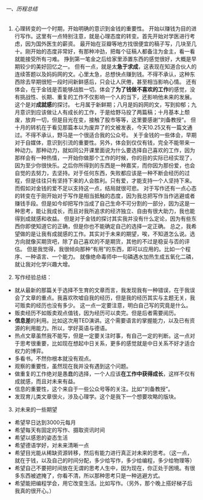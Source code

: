 ###### 一、历程总结
1. 心理转变的一个时期，开始明确的意识到金钱的重要性。
   开始以赚钱为目的进行写作。这里有一点特别注意，就是心理态度的转变。首先开始对学医进行考虑，因为国外医生的薪资。
   最开始在豆瓣等地方找很便宜的稿子写，几块至几十。刚开始的态度非常好，有那种冲劲，把每个征稿人都备注为金主，看一看就能接受所有刁难。
   挣到第一笔金之后给家里添置东西的感觉很好，大概是早期较少的美好回忆之一。
   但有一点，就是太**急于求成**，这表现在知道合伙人的连续答题以及妈妈网的文。心里太急，总想快点赚到钱。不得不承认，这种东西除去早期很短一段时间新鲜感后，只会让人厌倦，甚至相当影响心情。
   还有体会，在于金钱是否能够战胜一切。体会了**为了钱做不喜欢的工作**的感觉，没有挑战性、长期、重复的工作不仅影响一个人的当下，还影响他未来的发展。这个是对**成就感**的探讨。
   七月属于新鲜期；八月是妈妈网的文，写到抑郁；九月意识到应该做让人有成长的工作，于是给野马投了两篇稿；十月基本上颓废，放弃一切，但是目光在变，接触了股市等等，这里要感谢“刘备教授”。
   但十月的转机在于看见那篇本以为废弃了的文被发表，今天10.25又有一篇文通过。不得不承认，野马是一个很适合我的公众号。
   关于金钱的一些体会，早期对于自媒体，意识到引流的重要性。另外，体会到仅仅有钱，完全不能带来一种动力。那种动力，就如同公开课里面说为什么要选择自己喜欢的工作，因为那样会有一种热情，一开始你做那个工作的时候，你的目的实际已经实现了，因为至少你很快乐。之后你所得到的东西是一种嘉奖，而你因为那份爱，也会自觉的去努力，去坚持。对于任何东西，失败都应该是一种不断会经历的过程，但是往往只有坚持下来的人会胜利。只有爱，才能支持一个人坚持下来。而假如对金钱的爱不足以支持这一点，结局就很可悲。
   对于写作还有一点心态的转变在于刚开始对于写作是相当抵触的态度，因为我总把写作当作逃避或者赚钱手段。但是如今却把写作当成了自己生命不可分割的一部分，因为这是一种思考，能让我成长，而且对我所追求的经济独立、自由有很大助力，我也能得到成就感和收益。
   但是对于金钱的探讨其实我并没有什么定论，因为有些东西你即使知道它的正确，但是你也不能确定自己的选择一定正确。
   总之，我希望做的是让我有成就感的工作。其实对于未来的期望，唉，不知道怎么说。选方向就像买期货吧，除了自己喜欢的不是期货，其他的不过是稳妥与否的评估。
   但是我觉得，我很倾向那种“有用”的东西，即可以应用的。比如一个程序、一种语言、一个能力。
   就像绝命毒师中一句磷遇水加热生成五氧化二磷，就让我对化学兴趣大增。
   
2. 写作经验总结：
  - 就从最新的那篇关于选择不生育的文章而言，我发现我有一种错误，在于我误会了文章的重点。我喜欢吹嘘自我的经历，但是我的经历其实与主题无关，我可贩卖的经历也没有多少。
    这一点一定要注意，明白自己写的究竟是什么。
  - 贩卖经历不如贩卖观点值钱，因为经历可以卖完。但是后者需要阅历。
  - **信息差**的利用。比如这次用TED演讲。这个需要语言的掌握能力，以及已有资源的利用能力。所以，学好英语与德语。
  - 热点文章虽然我不能写，但是一定要关注时事，有自己一定的判断。这一点对于思考很重要，比如现在想起中日关系，更多的感觉就是中日关系不好才适合权力的博弈。
  - 多看书。不然你根本就没有观点。
  - 观察的重要性，虽然现在我并没有遇到这个问题。
  - 做重复的工作绝对是愚蠢的选择，一个人应该**在工作中获得成长**，这样不仅有成就感，而且对未来有益。
  - 信息的重要性，这个来自于一些公众号等的关注。比如“刘备教授”。
  - 发现育儿类文章很火，涉及心理学。这个是我下一个想要攻略的版块。
  
3. 对未来的一些期望
  - 希望早日达到3000元每月
  - 希望每天有固定的写作、摄取资讯时间
  - 希望以感恩的姿态生活
  - 希望德语学好，对未来清晰一点
  - 希望目光能从稀缺资源转移，然后有能力进行真正对未来的思考。（这一点，就在于钱，以及自己的时间分配，多少给写作，多少给编程，多少给物理等）
  - 希望自己不要把时间放在无谓的思考人生中，因为现在，你正处于困境。有很多东西被遮掩了，你看不清，所以那种思考只是一种逃避方式。
  - 希望能把编程学会，用它改变生活。比如写作。（另外，那个晚上搭好梯子后我真的很开心。）
   
